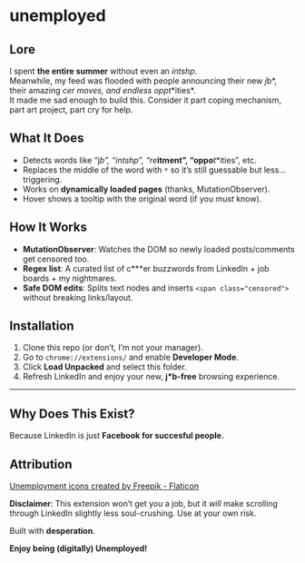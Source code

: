 # **unemployed**

## Lore

I spent **the entire summer** without even an *int***sh*p*.  
Meanwhile, my feed was flooded with people announcing their new *j*b*, their amazing *c***er* moves, and endless *opp***t**ities*.  
It made me sad enough to build this. Consider it part coping mechanism, part art project, part cry for help.

## What It Does

- Detects words like “j*b”, “int***sh*p”, “re***itment”, “oppo***t**ities”, etc.
- Replaces the middle of the word with `*` so it’s still guessable but less… triggering.
- Works on **dynamically loaded pages** (thanks, MutationObserver).
- Hover shows a tooltip with the original word (if you *must* know).

## How It Works

- **MutationObserver**: Watches the DOM so newly loaded posts/comments get censored too.
- **Regex list**: A curated list of c***er buzzwords from LinkedIn + job boards + my nightmares.
- **Safe DOM edits**: Splits text nodes and inserts `<span class="censored">` without breaking links/layout.

## Installation

1. Clone this repo (or don’t, I’m not your manager).  
2. Go to `chrome://extensions/` and enable **Developer Mode**.  
3. Click **Load Unpacked** and select this folder.  
4. Refresh LinkedIn and enjoy your new, **j*b-free** browsing experience.  

---

## Why Does This Exist?  

Because LinkedIn is just **Facebook for succesful people.**  

## Attribution
<a href="https://www.flaticon.com/free-icons/unemployment" title="unemployment icons">Unemployment icons created by Freepik - Flaticon</a>


**Disclaimer**: This extension won’t get you a job, but it *will* make scrolling through LinkedIn slightly less soul-crushing. Use at your own risk.  

Built with **desperation**.

**Enjoy being (digitally) Unemployed!**  